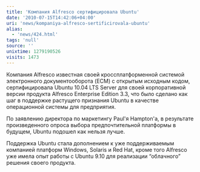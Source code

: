 ```yaml
---
title: 'Компания Alfresco сертифицировала Ubuntu'
date: '2010-07-15T14:42:06+04:00'
uri: 'news/kompaniya-alfresco-sertificirovala-ubuntu'
alias: 
  - 'news/424.html'
tags: 'null'
source: ''
unixtime: 1279190526
visits: 1473
---
```

Компания Alfresco известная своей кроссплатформенной системой электронного документооборота (ECM) с открытым исходным кодом, сертифицировала Ubuntu 10.04 LTS Server для своей корпоративной версии продукта Alfresco Enterprise Edition 3.3, что было сделано как шаг в поддержке растущего признания Ubuntu в качестве операционной системы для предприятия.

По заявлению директора по маркетингу Paul'я Hampton'а, в результате произведенного опроса выбора предпочтительной платформы в будущем, Ubuntu подошел как нельзя лучше.

Поддержка Ubuntu стала дополнением к уже поддерживаемым компанией платформ Windows, Solaris и Red Hat, кроме того Alfresco уже имела опыт работы с Ubuntu 9.10 для реализации “облачного” решения своего продукта.
